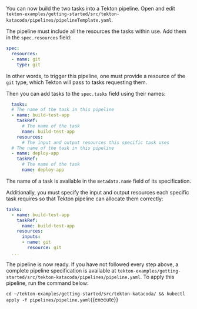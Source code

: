 You can now build the two tasks into a Tekton pipeline. Open and edit
`tekton-examples/getting-started/src/tekton-katacoda/pipelines/pipelineTemplate.yaml`.

The pipeline must include all the resources the tasks within
use. Add them in the `spec.resources` field:

```yaml
spec:
  resources:
  - name: git
    type: git
```

In other words, to trigger this pipeline, one must provide a resource of
the `git` type, which Tekton will pass to tasks requesting them.

Then you can add tasks to the `spec.tasks` field using their names:

```yaml
  tasks:
  # The name of the task in this pipeline
  - name: build-test-app
    taskRef:
      # The name of the task
      name: build-test-app
    resources:
      # The input and output resources this specific task uses
  # The name of the task in this pipeline
  - name: deploy-app
    taskRef:
      # The name of the task
      name: deploy-app
```

The name of a task is available in the `metadata.name` field of its
specification.

Additionally, you must specify the input and output resources each specific
task requires so that Tekton pipeline can allocate them correctly:

```yaml
tasks:
  - name: build-test-app
    taskRef:
      name: build-test-app
    resources:
      inputs:
      - name: git
        resource: git
  ...
```

The pipeline is now ready. If you have not followed every step above, a
complete pipeline specification is available at
`tekton-examples/getting-started/src/tekton-katacoda/pipelines/pipeline.yaml`.
To apply this pipeline, run the command below:

`cd ~/tekton-examples/getting-started/src/tekton-katacoda/ && kubectl apply -f pipelines/pipeline.yaml`{{execute}}